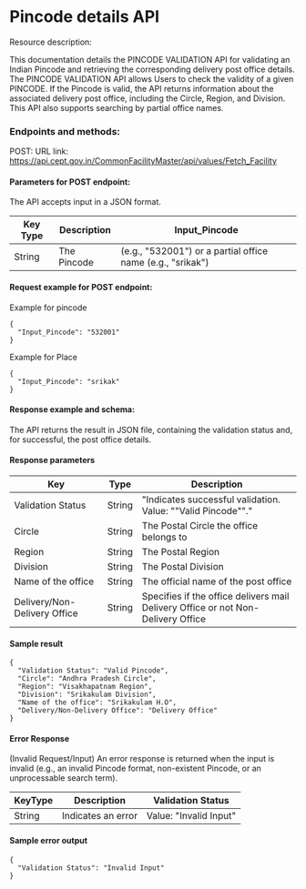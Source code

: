 # Pincode details API
Resource description:   


This documentation details the PINCODE VALIDATION API for validating an Indian Pincode and retrieving the corresponding delivery post office details.  
The PINCODE VALIDATION API allows Users to check the validity of a given PINCODE. If the Pincode is valid, the API returns information about the associated delivery post office,  including the Circle, Region, and Division. This API also supports searching by partial office names.

### Endpoints and methods:

POST: 
URL link: https://api.cept.gov.in/CommonFacilityMaster/api/values/Fetch_Facility

#### Parameters for POST endpoint: 

The API accepts input in a JSON format.

| Key	Type	| Description |  Input_Pincode |
| ----------- | ----------- | ----------- | 
| String	| The Pincode | (e.g., "532001") or a partial office name (e.g., "srikak") | 

#### Request example for POST endpoint: 

Example for pincode
```
{
  "Input_Pincode": "532001"
}
```

Example for Place
```
{
  "Input_Pincode": "srikak"
}
```

#### Response example and schema: 

The API returns the result in JSON file, containing the validation status and, for successful, the post office details.

#### Response parameters   

| Key | Type | Description |
| ----------- | ----------- | ----------- |
| Validation Status | String | "Indicates successful validation. Value: ""Valid Pincode""." |
| Circle | String | The Postal Circle the office belongs to |
| Region | String | The Postal Region |
| Division | String | The Postal Division |
| Name of the office | String | The official name of the post office |
| Delivery/Non-Delivery Office | String | Specifies if the office delivers mail Delivery Office or not Non-Delivery Office |

#### Sample result 
```
{
  "Validation Status": "Valid Pincode",
  "Circle": "Andhra Pradesh Circle",
  "Region": "Visakhapatnam Region",
  "Division": "Srikakulam Division",
  "Name of the office": "Srikakulam H.O",
  "Delivery/Non-Delivery Office": "Delivery Office"
}
```

#### Error Response 
(Invalid Request/Input) An error response is returned when the input is invalid (e.g., an invalid Pincode format, non-existent Pincode, or an unprocessable search term).

| KeyType | Description | Validation Status |
| ----------- | ----------- | ----------- |
| String | Indicates an error | Value: "Invalid Input" |

#### Sample error output 
```
{
  "Validation Status": "Invalid Input"
}
```


